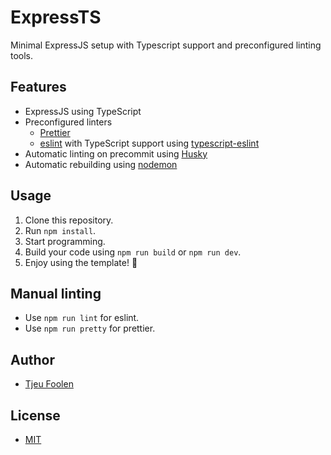 # ExpressTS
Minimal ExpressJS setup with Typescript support and preconfigured linting tools.

## Features
- ExpressJS using TypeScript
- Preconfigured linters
  - [Prettier](https://github.com/prettier/prettier)
  - [eslint](https://github.com/eslint/eslint) with TypeScript support using [typescript-eslint](https://github.com/typescript-eslint/typescript-eslint)
- Automatic linting on precommit using [Husky](https://github.com/typicode/husky)
- Automatic rebuilding using [nodemon](https://github.com/remy/nodemon)

## Usage
1. Clone this repository.
2. Run `npm install`.
3. Start programming.
4. Build your code using `npm run build` or `npm run dev`.
5. Enjoy using the template! :tada:

## Manual linting
- Use `npm run lint` for eslint.
- Use `npm run pretty` for prettier.

## Author
- [Tjeu Foolen](https://github.com/tjeufoolen)

## License
- [MIT](LICENSE)
